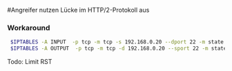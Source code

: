 #Angreifer nutzen Lücke im HTTP/2-Protokoll aus


### Workaround

```bash
 $IPTABLES -A INPUT  -p tcp -m tcp -s 192.168.0.20 --dport 22 -m state --state NEW,ESTABLISHED -m limit --limit 3/min --limit-burst 5 -j ACCEPT
 $IPTABLES -A OUTPUT  -p tcp -m tcp -d 192.168.0.20 --sport 22 -m state --state ESTABLISHED,RELATED -j ACCEPT
```

 Todo: Limit RST
